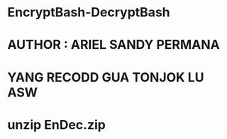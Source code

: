 # EncryptBash-DecryptBash
# AUTHOR : ARIEL SANDY PERMANA
# YANG RECODD GUA TONJOK LU ASW
# unzip EnDec.zip
